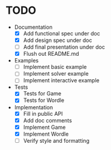 # TODO
- Documentation
  - [x] Add functional spec under doc
  - [x] Add design spec under doc
  - [ ] Add final presentation under doc
  - [x] Flush out README.md
- Examples
  - [ ] Implement basic example
  - [ ] Implement solver example
  - [ ] Implement interactive example
- Tests
  - [x] Tests for Game
  - [x] Tests for Wordle
- Implementation
  - [x] Fill in public API
  - [x] Add doc comments
  - [x] Implement Game
  - [x] Implement Wordle
  - [ ] Verify style and formatting